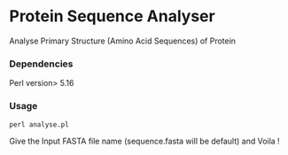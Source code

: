 # Protein Sequence Analyser
Analyse Primary Structure (Amino Acid Sequences) of Protein

### Dependencies
Perl version> 5.16

### Usage
```
perl analyse.pl
```

Give the Input FASTA file name (sequence.fasta will be default) and Voila !
